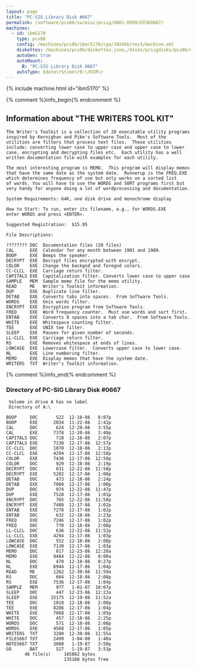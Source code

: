 ```yaml
---
layout: page
title: "PC-SIG Library Disk #667"
permalink: /software/pcx86/sw/misc/pcsig/0001-0999/DISK0667/
machines:
  - id: ibm5170
    type: pcx86
    config: /machines/pcx86/ibm/5170/cga/1024kb/rev3/machine.xml
    diskettes: /machines/pcx86/diskettes.json,/disks/pcsigdisks/pcx86/diskettes.json
    autoGen: true
    autoMount:
      B: "PC-SIG Library Disk 0667"
    autoType: $date\r$time\rB:\rDIR\r
---
```


{% include machine.html id="ibm5170" %}

{% comment %}info_begin{% endcomment %}

## Information about "THE WRITERS TOOL KIT"

    The Writer's Toolkit is a collection of 20 executable utility programs
    inspired by Kernighan and Pike's Software Tools.  Most of the
    utilities are filters that process text files.  These utilities
    include: converting lower case to upper case and upper case to lower
    case, encrypting and decrypting files etc.  Each utility has a well
    written documentation file with examples for each utility.
    
    The most interesting program is MEMO.  This program will display memos
    that have the same date as the system date.  Runnerup is the FREQ.EXE
    which determines frequency of use but only works on a sorted list
    of words. You will have to use the WORDS and SORT programs first but
    very handy for anyone doing a lot of wordprocessing and documentation.
    
    System Requirements: 64K, one disk drive and monochrome display
    
    How to Start: To run, enter its filename, e.g., for WORDS.EXE
    enter WORDS and press <ENTER>.
    
    Suggested Registration:  $15.95
    
    File Descriptions:
    
    ???????? DOC  Documentation files (20 files)
    CAL      EXE  Calendar for any month between 1901 and 1989.
    BOOP     EXE  Beeps the speaker.
    DECRYPT  EXE  Decrypt files encrypted with encrypt.
    COLOR    EXE  Change the backgnd and foregnd colors.
    CC-CLCL  EXE  Carriage return filter.
    CAPITALS EXE  Capitalization filter. Converts lower case to upper case
    SAMPLE   MEM  Sample memo file for the memo utility.
    READ     ME   Writer's Toolkit information.
    DUP      EXE  Duplicate line filter.
    DETAB    EXE  Converts tabs into spaces.  From Software Tools.
    WORDS    EXE  Unix words filter.
    ENCRYPT  EXE  Encryption program from Software Tools.
    FREQ     EXE  Word frequency counter.  Must use words and sort first.
    ENTAB    EXE  Converts 8 spaces into a tab char.  From Software Tools.
    WHITE    EXE  Whitespace counting filter.
    TEE      EXE  UNIX tee filter.
    SLEEP    EXE  Pauses for given number of seconds.
    LL-CLCL  EXE  Carriage return filter.
    RS       EXE  Removes whitespace at ends of lines.
    LOWCASE  EXE  Lowercase filter.  Converts upper case to lower case.
    NL       EXE  Line numbering filter.
    MEMO     EXE  Display memos that have the system date.
    WRITERS  TXT  Writer's Toolkit information.
{% comment %}info_end{% endcomment %}


### Directory of PC-SIG Library Disk #0667

     Volume in drive A has no label
     Directory of A:\

    BOOP     DOC       522  12-18-86   8:07p
    BOOP     EXE      2034  11-22-86   2:41p
    CAL      DOC       624  12-20-86   3:55p
    CAL      EXE      7378  12-20-86   3:49p
    CAPITALS DOC       718  12-18-86   2:07p
    CAPITALS EXE      7130  12-17-86  12:57p
    CC-CLCL  DOC      1070  12-18-86   2:13p
    CC-CLCL  EXE      4294  12-17-86  12:58p
    COLOR    EXE      7438  12-17-86  12:59p
    COLOR    DOC       929  12-18-86   2:19p
    DECRYPT  DOC       631  12-22-86  11:58p
    DECRYPT  EXE      5202  12-17-86   1:00p
    DETAB    DOC       473  12-18-86   2:24p
    DETAB    EXE      7068  12-17-86   1:00p
    DUP      DOC       974  12-22-86  11:47p
    DUP      EXE      7528  12-17-86   1:01p
    ENCRYPT  DOC       765  12-22-86  11:58p
    ENCRYPT  EXE      7488  12-17-86   1:02p
    ENTAB    EXE      7278  12-17-86   1:02p
    ENTAB    DOC       632  12-18-86   2:23p
    FREQ     EXE      7246  12-17-86   1:02p
    FREQ     DOC       770  12-18-86   2:08p
    LL-CLCL  DOC       636  12-22-86  11:52p
    LL-CLCL  EXE      4294  12-17-86   1:03p
    LOWCASE  DOC       552  12-18-86   2:08p
    LOWCASE  EXE      7130  12-17-86   1:03p
    MEMO     DOC       817  12-23-86  12:20a
    MEMO     EXE      9484  12-22-86   8:00a
    NL       DOC       470  12-18-86   8:27p
    NL       EXE      6944  12-17-86   1:04p
    READ     ME       1262  12-30-86  11:59a
    RS       DOC       664  12-18-86   2:08p
    RS       EXE      7536  12-17-86   1:04p
    SAMPLE   MEM       977   1-01-87  10:07p
    SLEEP    DOC       447  12-23-86  12:23a
    SLEEP    EXE     15175  12-19-86  11:52a
    TEE      DOC      1018  12-18-86   2:08p
    TEE      EXE      8286  12-17-86   1:04p
    WHITE    EXE      7068  12-17-86   1:05p
    WHITE    DOC       457  12-18-86   2:25p
    WORDS    DOC       571  12-18-86   2:08p
    WORDS    EXE      4568  12-17-86   1:05p
    WRITERS  TXT      3280  12-30-86  11:55a
    FILES667 TXT      2499   1-04-80   1:40a
    NOTES667 TXT      3008   1-19-87   3:50p
    GO       BAT       527   1-19-87   3:53p
           46 file(s)     165862 bytes
                          135168 bytes free
